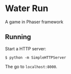 # Water Run

A game in Phaser framework

## Running

Start a HTTP server:

    $ python -m SimpleHTTPServer

The go to `localhost:8000`.
